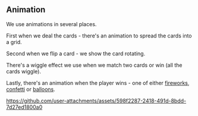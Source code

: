 ## Animation

We use animations in several places.

First when we deal the cards - there's an animation to spread the cards into a grid.

Second when we flip a card - we show the card rotating.

There's a wiggle effect we use when we match two cards or win (all the cards wiggle).

Lastly, there's an animation when the player wins - one of either [fireworks](./lab3/FireworksView.swift), [confetti](./lab3/ConfettiView.swift) or [balloons](./lab3/BalloonAscentView.swift).

https://github.com/user-attachments/assets/598f2287-2418-491d-8bdd-7d27ed1800a0

